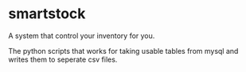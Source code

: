 # smartstock
A system that control your inventory for you.

The python scripts that works for taking usable tables from mysql and writes them to seperate csv files.